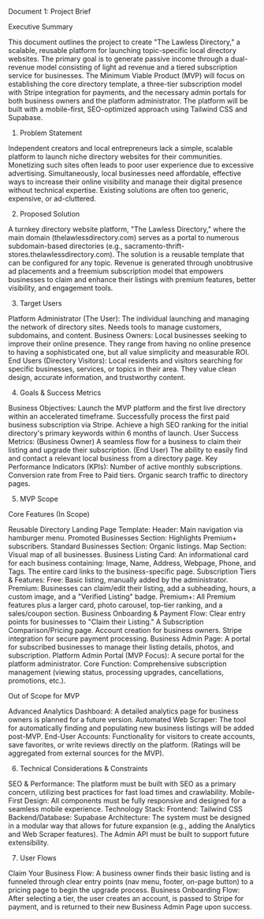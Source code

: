 Document 1: Project Brief


Executive Summary

This document outlines the project to create "The Lawless Directory," a scalable, reusable platform for launching topic-specific local directory websites. The primary goal is to generate passive income through a dual-revenue model consisting of light ad revenue and a tiered subscription service for businesses. The Minimum Viable Product (MVP) will focus on establishing the core directory template, a three-tier subscription model with Stripe integration for payments, and the necessary admin portals for both business owners and the platform administrator. The platform will be built with a mobile-first, SEO-optimized approach using Tailwind CSS and Supabase.

1. Problem Statement

Independent creators and local entrepreneurs lack a simple, scalable platform to launch niche directory websites for their communities. Monetizing such sites often leads to poor user experience due to excessive advertising. Simultaneously, local businesses need affordable, effective ways to increase their online visibility and manage their digital presence without technical expertise. Existing solutions are often too generic, expensive, or ad-cluttered.

2. Proposed Solution

A turnkey directory website platform, "The Lawless Directory," where the main domain (thelawlessdirectory.com) serves as a portal to numerous subdomain-based directories (e.g., sacramento-thrift-stores.thelawlessdirectory.com). The solution is a reusable template that can be configured for any topic. Revenue is generated through unobtrusive ad placements and a freemium subscription model that empowers businesses to claim and enhance their listings with premium features, better visibility, and engagement tools.

3. Target Users

Platform Administrator (The User): The individual launching and managing the network of directory sites. Needs tools to manage customers, subdomains, and content.
Business Owners: Local businesses seeking to improve their online presence. They range from having no online presence to having a sophisticated one, but all value simplicity and measurable ROI.
End Users (Directory Visitors): Local residents and visitors searching for specific businesses, services, or topics in their area. They value clean design, accurate information, and trustworthy content.

4. Goals & Success Metrics

Business Objectives:
Launch the MVP platform and the first live directory within an accelerated timeframe.
Successfully process the first paid business subscription via Stripe.
Achieve a high SEO ranking for the initial directory's primary keywords within 6 months of launch.
User Success Metrics:
(Business Owner) A seamless flow for a business to claim their listing and upgrade their subscription.
(End User) The ability to easily find and contact a relevant local business from a directory page.
Key Performance Indicators (KPIs):
Number of active monthly subscriptions.
Conversion rate from Free to Paid tiers.
Organic search traffic to directory pages.

5. MVP Scope


Core Features (In Scope)

Reusable Directory Landing Page Template:
Header: Main navigation via hamburger menu.
Promoted Businesses Section: Highlights Premium+ subscribers.
Standard Businesses Section: Organic listings.
Map Section: Visual map of all businesses.
Business Listing Card: An informational card for each business containing: Image, Name, Address, Webpage, Phone, and Tags. The entire card links to the business-specific page.
Subscription Tiers & Features:
Free: Basic listing, manually added by the administrator.
Premium: Businesses can claim/edit their listing, add a subheading, hours, a custom image, and a "Verified Listing" badge.
Premium+: All Premium features plus a larger card, photo carousel, top-tier ranking, and a sales/coupon section.
Business Onboarding & Payment Flow:
Clear entry points for businesses to "Claim their Listing."
A Subscription Comparison/Pricing page.
Account creation for business owners.
Stripe integration for secure payment processing.
Business Admin Page:
A portal for subscribed businesses to manage their listing details, photos, and subscription.
Platform Admin Portal (MVP Focus):
A secure portal for the platform administrator.
Core Function: Comprehensive subscription management (viewing status, processing upgrades, cancellations, promotions, etc.).

Out of Scope for MVP

Advanced Analytics Dashboard: A detailed analytics page for business owners is planned for a future version.
Automated Web Scraper: The tool for automatically finding and populating new business listings will be added post-MVP.
End-User Accounts: Functionality for visitors to create accounts, save favorites, or write reviews directly on the platform. (Ratings will be aggregated from external sources for the MVP).

6. Technical Considerations & Constraints

SEO & Performance: The platform must be built with SEO as a primary concern, utilizing best practices for fast load times and crawlability.
Mobile-First Design: All components must be fully responsive and designed for a seamless mobile experience.
Technology Stack:
Frontend: Tailwind CSS
Backend/Database: Supabase
Architecture: The system must be designed in a modular way that allows for future expansion (e.g., adding the Analytics and Web Scraper features). The Admin API must be built to support future extensibility.

7. User Flows

Claim Your Business Flow: A business owner finds their basic listing and is funneled through clear entry points (nav menu, footer, on-page button) to a pricing page to begin the upgrade process.
Business Onboarding Flow: After selecting a tier, the user creates an account, is passed to Stripe for payment, and is returned to their new Business Admin Page upon success.
